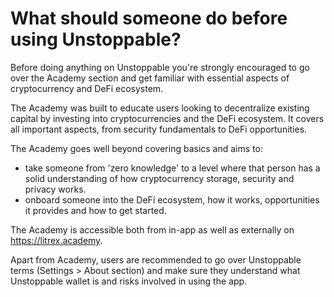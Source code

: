 # What should someone do before using Unstoppable?

Before doing anything on Unstoppable you're strongly encouraged to go over the Academy section and get familiar with essential aspects of cryptocurrency and DeFi ecosystem.

The Academy was built to educate users looking to decentralize existing capital by investing into cryptocurrencies and the DeFi ecosystem. It covers all important aspects, from security fundamentals to DeFi opportunities.

The Academy goes well beyond covering basics and aims to:

- take someone from 'zero knowledge' to a level where that person has a solid understanding of how cryptocurrency storage, security and privacy works.
- onboard someone into the DeFi ecosystem, how it works, opportunities it provides and how to get started.

The Academy is accessible both from in-app as well as externally on https://litrex.academy.

Apart from Academy, users are recommended to go over Unstoppable terms (Settings > About section) and make sure they understand what Unstoppable wallet is and risks involved in using the app.

